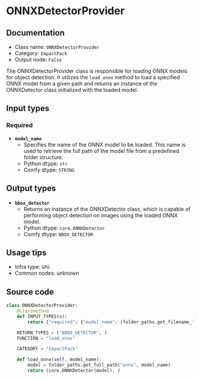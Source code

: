 # ONNXDetectorProvider
## Documentation
- Class name: `ONNXDetectorProvider`
- Category: `ImpactPack`
- Output node: `False`

The ONNXDetectorProvider class is responsible for loading ONNX models for object detection. It utilizes the `load_onnx` method to load a specified ONNX model from a given path and returns an instance of the ONNXDetector class initialized with the loaded model.
## Input types
### Required
- **`model_name`**
    - Specifies the name of the ONNX model to be loaded. This name is used to retrieve the full path of the model file from a predefined folder structure.
    - Python dtype: `str`
    - Comfy dtype: `STRING`
## Output types
- **`bbox_detector`**
    - Returns an instance of the ONNXDetector class, which is capable of performing object detection on images using the loaded ONNX model.
    - Python dtype: `core.ONNXDetector`
    - Comfy dtype: `BBOX_DETECTOR`
## Usage tips
- Infra type: `GPU`
- Common nodes: unknown


## Source code
```python
class ONNXDetectorProvider:
    @classmethod
    def INPUT_TYPES(s):
        return {"required": {"model_name": (folder_paths.get_filename_list("onnx"), )}}

    RETURN_TYPES = ("BBOX_DETECTOR", )
    FUNCTION = "load_onnx"

    CATEGORY = "ImpactPack"

    def load_onnx(self, model_name):
        model = folder_paths.get_full_path("onnx", model_name)
        return (core.ONNXDetector(model), )

```
